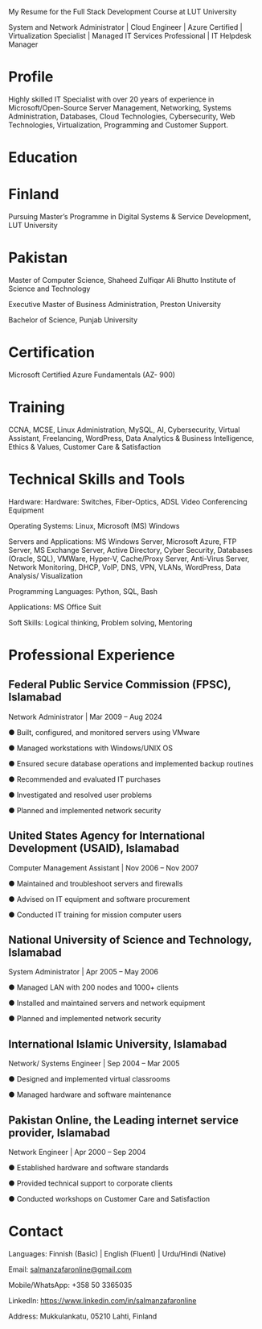My Resume for the Full Stack Development Course at LUT University

 

System and Network Administrator | Cloud Engineer | Azure Certified | Virtualization Specialist | Managed IT Services Professional | IT Helpdesk Manager

 

# Profile

 

Highly skilled IT Specialist with over 20 years of experience in Microsoft/Open-Source Server Management, Networking, Systems Administration, Databases, Cloud Technologies, Cybersecurity, Web Technologies, Virtualization, Programming and Customer Support.

 

# Education

 

<h1>Finland</h1> 

 Pursuing Master’s Programme in Digital Systems & Service Development, LUT University

<h1>Pakistan</h1> 

 Master of Computer Science, Shaheed Zulfiqar Ali Bhutto Institute of Science and Technology

 Executive Master of Business Administration, Preston University

 Bachelor of Science, Punjab University

 

# Certification

 

Microsoft Certified Azure Fundamentals (AZ- 900)

 

# Training

 

CCNA, MCSE, Linux Administration, MySQL, AI, Cybersecurity, Virtual Assistant, Freelancing, WordPress, Data Analytics & Business Intelligence, Ethics & Values, Customer Care & Satisfaction

 

# Technical Skills and Tools

Hardware:                             Hardware:                             Switches, Fiber-Optics, ADSL Video Conferencing Equipment

Operating Systems:               Linux, Microsoft (MS) Windows

Servers and Applications:    MS Windows Server, Microsoft Azure, FTP Server, MS Exchange Server, Active Directory, Cyber Security, Databases (Oracle, SQL), VMWare,        Hyper-V, Cache/Proxy Server, Anti-Virus Server, Network Monitoring, DHCP, VoIP, DNS, VPN, VLANs, WordPress, Data Analysis/ Visualization

Programming Languages:   Python, SQL, Bash

Applications:                         MS Office Suit

Soft Skills:                              Logical thinking, Problem solving, Mentoring

 

 

 

 

 

 

 

 

# Professional Experience


<h2>Federal Public Service Commission (FPSC), Islamabad</h2>

Network Administrator | Mar 2009 – Aug 2024

 

●        Built, configured, and monitored servers using VMware

●        Managed workstations with Windows/UNIX OS

●        Ensured secure database operations and implemented backup routines

●        Recommended and evaluated IT purchases

●        Investigated and resolved user problems

●        Planned and implemented network security

 

<h2>United States Agency for International Development (USAID), Islamabad</h2>

Computer Management Assistant | Nov 2006 – Nov 2007

 

●        Maintained and troubleshoot servers and firewalls

●        Advised on IT equipment and software procurement

●        Conducted IT training for mission computer users

 

<h2>National University of Science and Technology, Islamabad</h2>

System Administrator | Apr 2005 – May 2006

 

●        Managed LAN with 200 nodes and 1000+ clients

●        Installed and maintained servers and network equipment

●        Planned and implemented network security

 

<h2>International Islamic University, Islamabad</h2>

Network/ Systems Engineer | Sep 2004 – Mar 2005

 

●        Designed and implemented virtual classrooms

●        Managed hardware and software maintenance

 

<h2>Pakistan Online, the Leading internet service provider, Islamabad</h2>

Network Engineer | Apr 2000 – Sep 2004

 

●        Established hardware and software standards

●        Provided technical support to corporate clients

●        Conducted workshops on Customer Care and Satisfaction

 

# Contact                                                                                                     

Languages: Finnish (Basic) | English (Fluent) | Urdu/Hindi (Native)

Email: salmanzafaronline@gmail.com



Mobile/WhatsApp: +358 50 3365035



LinkedIn: https://www.linkedin.com/in/salmanzafaronline



Address: Mukkulankatu, 05210 Lahti, Finland

 

 
